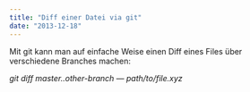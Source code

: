 ```yaml
---
title: "Diff einer Datei via git"
date: "2013-12-18"
---
```


Mit git kann man auf einfache Weise einen Diff eines Files über verschiedene Branches machen:

_git diff master..other-branch — path/to/file.xyz_
